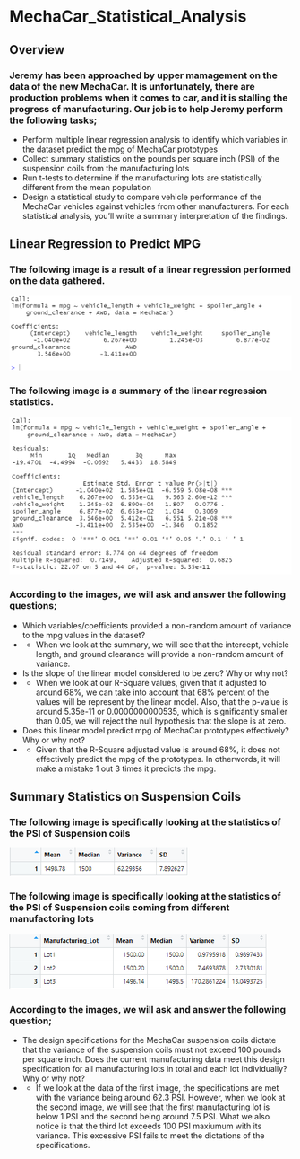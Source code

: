 # MechaCar_Statistical_Analysis

## Overview
### Jeremy has been approached by upper mamagement on the data of the new MechaCar. It is unfortunately, there are production problems when it comes to car, and it is stalling the progress of manufacturing. Our job is to help Jeremy perform the following tasks;
* Perform multiple linear regression analysis to identify which variables in the dataset predict the mpg of MechaCar prototypes
* Collect summary statistics on the pounds per square inch (PSI) of the suspension coils from the manufacturing lots
* Run t-tests to determine if the manufacturing lots are statistically different from the mean population
* Design a statistical study to compare vehicle performance of the MechaCar vehicles against vehicles from other manufacturers. For each statistical analysis, you’ll write a summary interpretation of the findings.
## Linear Regression to Predict MPG
### The following image is a result of a linear regression performed on the data gathered.
![Linear Regression](https://raw.githubusercontent.com/Greekman12490/MechaCar_Statistical_Analysis/main/images/Mecha_Linear_Regression.PNG)
### The following image is a summary of the linear regression statistics.
![Summary PSquare](https://raw.githubusercontent.com/Greekman12490/MechaCar_Statistical_Analysis/main/images/Mecha_Summary_PValue_RSquared.PNG)
### According to the images, we will ask and answer the following questions;
* Which variables/coefficients provided a non-random amount of variance to the mpg values in the dataset?
* * When we look at the summary, we will see that the intercept, vehicle length, and ground clearance will provide a non-random amount of variance.
* Is the slope of the linear model considered to be zero? Why or why not?
* * When we look at our R-Square values, given that it adjusted to around 68%, we can take into account that 68% percent of the values will be represent by the linear model. Also, that the p-value is around 5.35e-11 or 0.0000000000535, which is significantly smaller than 0.05, we will reject the null hypothesis that the slope is at zero.
* Does this linear model predict mpg of MechaCar prototypes effectively? Why or why not?
* * Given that the R-Square adjusted value is around 68%, it does not effectively predict the mpg of the prototypes. In otherwords, it will make a mistake 1 out 3 times it predicts the mpg.
## Summary Statistics on Suspension Coils
### The following image is specifically looking at the statistics of the PSI of Suspension coils
![PSI Summary](https://raw.githubusercontent.com/Greekman12490/MechaCar_Statistical_Analysis/main/images/MechaSuspension_PSISummary.PNG)
### The following image is specifically looking at the statistics of the PSI of Suspension coils coming from different manufactoring lots
![Lot Summary](https://raw.githubusercontent.com/Greekman12490/MechaCar_Statistical_Analysis/main/images/MechaSuspension_LotSummary.PNG)
### According to the images, we will ask and answer the following question;
* The design specifications for the MechaCar suspension coils dictate that the variance of the suspension coils must not exceed 100 pounds per square inch. Does the current manufacturing data meet this design specification for all manufacturing lots in total and each lot individually? Why or why not?
* * If we look at the data of the first image, the specifications are met with the variance being around 62.3 PSI. However, when we look at the second image, we will see that the first manufacturing lot is below 1 PSI and the second being around 7.5 PSI. What we also notice is that the third lot exceeds 100 PSI maxiumum with its variance. This excessive PSI fails to meet the dictations of the specifications. 
